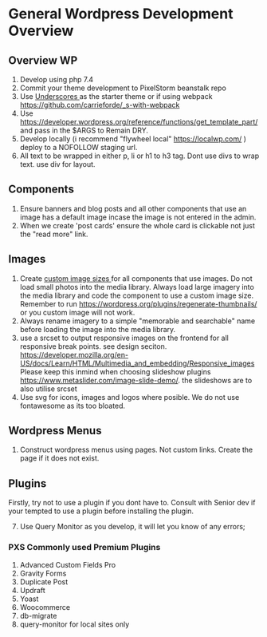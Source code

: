 # General Wordpress Development Overview

## Overview WP
1. Develop using php 7.4
2. Commit your theme development to PixelStorm beanstalk repo
3. Use [ Underscores ](https://underscores.me/) as the starter theme or if using webpack https://github.com/carrieforde/_s-with-webpack
4. Use https://developer.wordpress.org/reference/functions/get_template_part/ and pass in the $ARGS to Remain DRY.
6. Develop locally (i recommend "flywheel local" https://localwp.com/ ) deploy to a NOFOLLOW staging url.
8. All text to be wrapped in either p, li or h1 to h3 tag. Dont use divs to wrap text. use div for layout.

## Components
1. Ensure banners and blog posts and all other components that use an image has a default image incase the image is not entered in the admin.
2. When we create 'post cards' ensure the whole card is clickable not just the "read more" link.

## Images
1. Create [ custom image sizes ](https://developer.wordpress.org/reference/functions/add_image_size/) for all components that use images. Do not load small photos into the media library. Always load large imagery into the media library and code the component to use a custom image size. Remember to run https://wordpress.org/plugins/regenerate-thumbnails/ or you custom image will not work.
2. Always rename imagery to a simple "memorable and searchable" name before loading the image into the media library.
3. use a srcset to output responsive images on the frontend for all responsive break points. see design seciton. https://developer.mozilla.org/en-US/docs/Learn/HTML/Multimedia_and_embedding/Responsive_images Please keep this inmind when choosing slideshow plugins https://www.metaslider.com/image-slide-demo/. the slideshows are to also utilise srcset
4. Use svg for icons, images and logos where posible. We do not use fontawesome as its too bloated.

## Wordpress Menus
1. Construct wordpress menus using pages. Not custom links. Create the page if it does not exist.

## Plugins
Firstly, try not to use a plugin if you dont have to. Consult with Senior dev if your tempted to use a plugin before installing the plugin.

7. Use Query Monitor as you develop, it will let you know of any errors; 

### PXS Commonly used Premium Plugins
 
1. Advanced Custom Fields Pro
1. Gravity Forms
2. Duplicate Post
3. Updraft
4. Yoast
5. Woocommerce
6. db-migrate
7. query-monitor for local sites only
